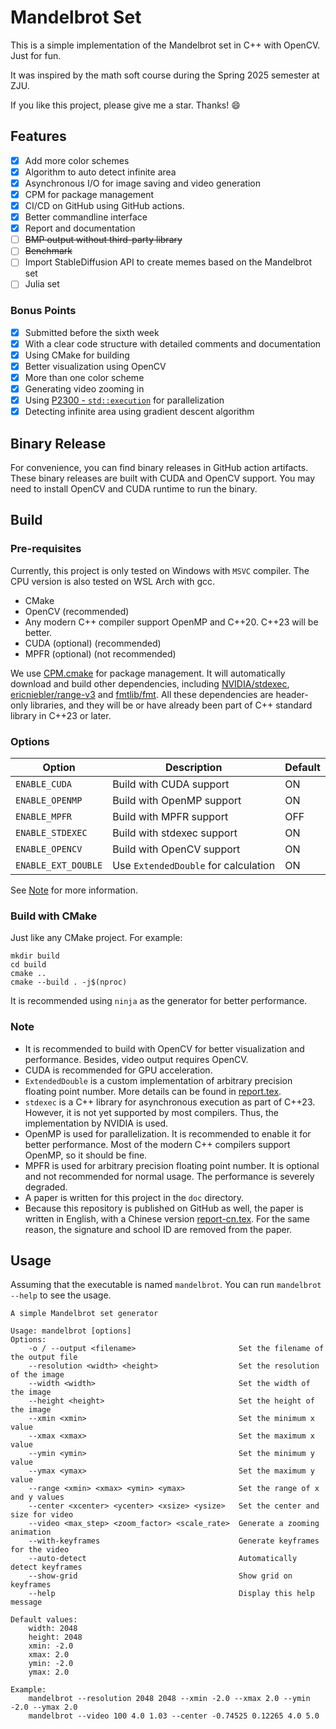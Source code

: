 # Mandelbrot Set

This is a simple implementation of the Mandelbrot set in C++ with OpenCV. Just for fun.

It was inspired by the math soft course during the Spring 2025 semester at ZJU.

If you like this project, please give me a star. Thanks! :smile:

## Features

- [x] Add more color schemes
- [x] Algorithm to auto detect infinite area
- [x] Asynchronous I/O for image saving and video generation
- [x] CPM for package management
- [x] CI/CD on GitHub using GitHub actions.
- [x] Better commandline interface
- [x] Report and documentation
- [ ] ~~BMP output without third-party library~~
- [ ] ~~Benchmark~~
- [ ] Import StableDiffusion API to create memes based on the Mandelbrot set
- [ ] Julia set

### Bonus Points

- [x] Submitted before the sixth week
- [x] With a clear code structure with detailed comments and documentation
- [x] Using CMake for building
- [x] Better visualization using OpenCV
- [x] More than one color scheme
- [x] Generating video zooming in
- [x] Using [P2300 -  `std::execution`](https://www.open-std.org/jtc1/sc22/wg21/docs/papers/2024/p2300r10.html) for
  parallelization
- [x] Detecting infinite area using gradient descent algorithm

## Binary Release

For convenience, you can find binary releases in GitHub action artifacts. These binary releases are built with CUDA and
OpenCV support. You may need to install OpenCV and CUDA runtime to run the binary.

## Build

### Pre-requisites

Currently, this project is only tested on Windows with `MSVC` compiler. The CPU version is also tested on WSL Arch with
gcc.

- CMake
- OpenCV (recommended)
- Any modern C++ compiler support OpenMP and C++20. C++23 will be better.
- CUDA (optional) (recommended)
- MPFR (optional) (not recommended)

We use [CPM.cmake](https://github.com/cpm-cmake/CPM.cmake) for package management. It will automatically download and
build other dependencies,
including [NVIDIA/stdexec](https://github.com/NVIDIA/stdexec), [ericniebler/range-v3](https://github.com/ericniebler/range-v3)
and [fmtlib/fmt](https://github.com/fmtlib/fmt). All these dependencies are header-only libraries, and they will be or
have already been part of C++ standard library in C++23 or later.

### Options

| Option              | Description                          | Default |
|---------------------|--------------------------------------|---------|
| `ENABLE_CUDA`       | Build with CUDA support              | ON      |
| `ENABLE_OPENMP`     | Build with OpenMP support            | ON      |
| `ENABLE_MPFR`       | Build with MPFR support              | OFF     |
| `ENABLE_STDEXEC`    | Build with stdexec support           | ON      |
| `ENABLE_OPENCV`     | Build with OpenCV support            | ON      |
| `ENABLE_EXT_DOUBLE` | Use `ExtendedDouble` for calculation | ON      |

See [Note](#note) for more information.

### Build with CMake

Just like any CMake project. For example:

```shell 
mkdir build
cd build
cmake .. 
cmake --build . -j$(nproc)
```

It is recommended using `ninja` as the generator for better performance.

### Note

- It is recommended to build with OpenCV for better visualization and performance. Besides, video output requires
  OpenCV.
- CUDA is recommended for GPU acceleration.
- `ExtendedDouble` is a custom implementation of arbitrary precision floating point number. More details can be found
  in [report.tex](doc/report.tex).
- `stdexec` is a C++ library for asynchronous execution as part of C++23. However, it is not yet supported by most
  compilers. Thus, the implementation by NVIDIA is used.
- OpenMP is used for parallelization. It is recommended to enable it for better performance. Most of the modern C++
  compilers support OpenMP, so it should be fine.
- MPFR is used for arbitrary precision floating point number. It is optional and not recommended for normal usage. The
  performance is severely degraded.
- A paper is written for this project in the `doc` directory.
- Because this repository is published on GitHub as well, the paper is written in English, with a Chinese version
  [report-cn.tex](doc/report-cn.tex). For the same reason, the signature and school ID are removed from the paper.

## Usage

Assuming that the executable is named `mandelbrot`. You can run `mandelbrot --help` to see the usage.

```text
A simple Mandelbrot set generator

Usage: mandelbrot [options]
Options:
    -o / --output <filename>                       Set the filename of the output file
    --resolution <width> <height>                  Set the resolution of the image
    --width <width>                                Set the width of the image
    --height <height>                              Set the height of the image
    --xmin <xmin>                                  Set the minimum x value
    --xmax <xmax>                                  Set the maximum x value
    --ymin <ymin>                                  Set the minimum y value
    --ymax <ymax>                                  Set the maximum y value
    --range <xmin> <xmax> <ymin> <ymax>            Set the range of x and y values
    --center <xcenter> <ycenter> <xsize> <ysize>   Set the center and size for video
    --video <max_step> <zoom_factor> <scale_rate>  Generate a zooming animation
    --with-keyframes                               Generate keyframes for the video
    --auto-detect                                  Automatically detect keyframes
    --show-grid                                    Show grid on keyframes
    --help                                         Display this help message

Default values:
    width: 2048
    height: 2048
    xmin: -2.0
    xmax: 2.0
    ymin: -2.0
    ymax: 2.0

Example:
    mandelbrot --resolution 2048 2048 --xmin -2.0 --xmax 2.0 --ymin -2.0 --ymax 2.0
    mandelbrot --video 100 4.0 1.03 --center -0.74525 0.12265 4.0 5.0
```
